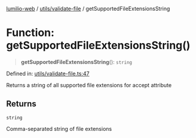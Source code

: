 [lumilio-web](../../../modules.md) / [utils/validate-file](../index.md) / getSupportedFileExtensionsString

# Function: getSupportedFileExtensionsString()

> **getSupportedFileExtensionsString**(): `string`

Defined in: [utils/validate-file.ts:47](https://github.com/EdwinZhanCN/Lumilio-Photos/blob/87d62aab38919e216231c72a6e5a6bce24754b5d/web/src/utils/validate-file.ts#L47)

Returns a string of all supported file extensions for accept attribute

## Returns

`string`

Comma-separated string of file extensions
